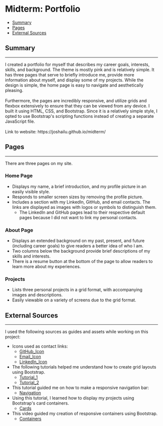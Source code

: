 # Midterm: Portfolio <!-- omit in toc -->

- [Summary](#summary)
- [Pages](#pages)
- [External Sources](#external-sources)

## Summary
<hr>
I created a portfolio for myself that describes my career goals, interests, skills, and background. The theme is mostly pink and is relatively simple. It has three pages that serve to briefly introduce me, provide more information about myself, and display some of my projects. While the design is simple, the home page is easy to navigate and aesthetically pleasing. <br/>
<br/>
Furthermore, the pages are incredibly responsive, and utilize grids and flexbox extensively to ensure that they can be viewed from any device. I built it using HTML, CSS, and Bootstrap. Since it is a relatively simple style, I opted to use Bootstrap's scripting functions instead of creating a separate JavaScript file.<br/>
<br/>
Link to website: https://joshailu.github.io/midterm/

## Pages
<hr>
There are three pages on my site.

### Home Page

- Displays my name, a brief introduction, and my profile picture in an easily visible style.
- Responds to smaller screen sizes by removing the profile picture.
- Includes a section with my LinkedIn, GitHub, and email contacts. The links are displayed as images with logos or symbols to distinguish them.
    - The LinkedIn and GitHub pages lead to their respective default pages because I did not want to link my personal contacts.

### About Page

- Displays an extended background on my past, present, and future (including career goals) to give readers a better idea of who I am.
- Two columns below the background provide brief descriptions of my skills and interests.
- There is a resume button at the bottom of the page to allow readers to learn more about my experiences.

### Projects
- Lists three personal projects in a grid format, with accompanying images and descriptions.
- Easily viewable on a variety of screens due to the grid format.

## External Sources
<hr>

I used the following sources as guides and assets while working on this project:

- Icons used as contact links:
    - [GitHub_Icon](https://en.m.wikipedia.org/wiki/File:Octicons-mark-github.svg)
    - [Email_Icon](https://www.flaticon.com/free-icon/email_542638)
    - [LinkedIn_Icon](https://www.flaticon.com/free-icon/linkedin_174857)
- The following tutorials helped me understand how to create grid layouts using Bootstrap.
    - [Tutorial_1](https://www.youtube.com/watch?v=irfbn103AzE)
    - [Tutorial_2](https://www.youtube.com/watch?v=yCCIztB-S_k)
- This tutorial guided me on how to make a responsive navigation bar:
    - [Navigation](https://www.youtube.com/watch?v=7AT1X9Z41sA)
- Using this tutorial, I learned how to display my projects using Bootstrap's card containers.
    - [Cards](https://www.youtube.com/watch?v=NRoET8-8cbw)
- This video guided my creation of responsive containers using Bootstrap.
    - [Containers](https://www.youtube.com/watch?v=Y6q8R-9y6a0)